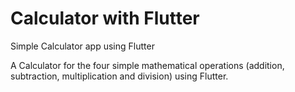 # Calculator with Flutter

Simple Calculator app using Flutter

A Calculator for the four simple mathematical operations (addition, subtraction, multiplication and division) using Flutter.
